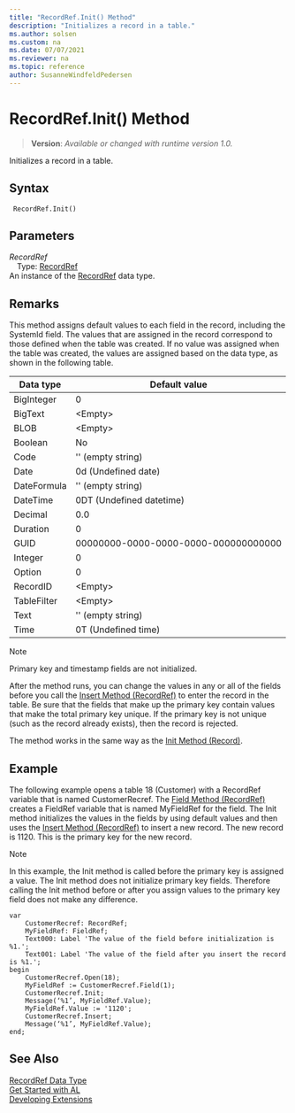 ```yaml
---
title: "RecordRef.Init() Method"
description: "Initializes a record in a table."
ms.author: solsen
ms.custom: na
ms.date: 07/07/2021
ms.reviewer: na
ms.topic: reference
author: SusanneWindfeldPedersen
---
```

[//]: # (START>DO_NOT_EDIT)
[//]: # (IMPORTANT:Do not edit any of the content between here and the END>DO_NOT_EDIT.)
[//]: # (Any modifications should be made in the .xml files in the ModernDev repo.)
# RecordRef.Init() Method
> **Version**: _Available or changed with runtime version 1.0._

Initializes a record in a table.


## Syntax
```AL
 RecordRef.Init()
```

## Parameters
*RecordRef*  
&emsp;Type: [RecordRef](recordref-data-type.md)  
An instance of the [RecordRef](recordref-data-type.md) data type.  


[//]: # (IMPORTANT: END>DO_NOT_EDIT)

## Remarks  

This method assigns default values to each field in the record, including the SystemId field. The values that are assigned in the record correspond to those defined when the table was created. If no value was assigned when the table was created, the values are assigned based on the data type, as shown in the following table.  
  
|Data type|Default value|  
|---------|-------------------|  
|BigInteger|0|  
|BigText|\<Empty>|  
|BLOB|\<Empty>|  
|Boolean|No|  
|Code|'' \(empty string\)|  
|Date|0d \(Undefined date\)|  
|DateFormula|'' \(empty string\)|  
|DateTime|0DT \(Undefined datetime\)|  
|Decimal|0.0|  
|Duration|0|  
|GUID|00000000-0000-0000-0000-000000000000|  
|Integer|0|  
|Option|0|  
|RecordID|\<Empty>|  
|TableFilter|\<Empty>|  
|Text|'' \(empty string\)|  
|Time|0T \(Undefined time\)|  
  
> [!NOTE]  
> Primary key and timestamp fields are not initialized.  
  
After the method runs, you can change the values in any or all of the fields before you call the [Insert Method (RecordRef)](recordref-insert--method.md) to enter the record in the table. Be sure that the fields that make up the primary key contain values that make the total primary key unique. If the primary key is not unique (such as the record already exists), then the record is rejected.  
  
The method works in the same way as the [Init Method (Record)](../record/record-init-method.md).  
  
## Example  
The following example opens a table 18 (Customer) with a RecordRef variable that is named CustomerRecref. The [Field Method (RecordRef)](recordref-field-method.md) creates a FieldRef variable that is named MyFieldRef for the field. The Init method initializes the values in the fields by using default values and then uses the [Insert Method (RecordRef)](recordref-insert--method.md) to insert a new record. The new record is 1120. This is the primary key for the new record.  
  
> [!NOTE]  
> In this example, the Init method is called before the primary key is assigned a value. The Init method does not initialize primary key fields. Therefore calling the Init method before or after you assign values to the primary key field does not make any difference.  
   
```al
var
    CustomerRecref: RecordRef;
    MyFieldRef: FieldRef;
    Text000: Label 'The value of the field before initialization is %1.';
    Text001: Label 'The value of the field after you insert the record is %1.';
begin 
    CustomerRecref.Open(18);  
    MyFieldRef := CustomerRecref.Field(1);  
    CustomerRecref.Init;  
    Message(‘%1’, MyFieldRef.Value);  
    MyFieldRef.Value := '1120';  
    CustomerRecref.Insert;  
    Message(‘%1’, MyFieldRef.Value);  
end;
```  
  

## See Also
[RecordRef Data Type](recordref-data-type.md)  
[Get Started with AL](../../devenv-get-started.md)  
[Developing Extensions](../../devenv-dev-overview.md)
